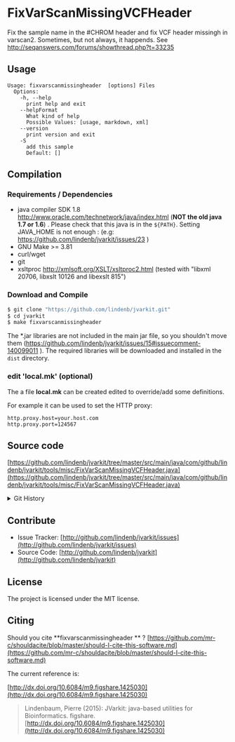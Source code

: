 # FixVarScanMissingVCFHeader

Fix the sample name in the #CHROM header and fix VCF header missingh in varscan2. Sometimes, but not always, it happends. See  http://seqanswers.com/forums/showthread.php?t=33235 


## Usage

```
Usage: fixvarscanmissingheader  [options] Files
  Options:
    -h, --help
      print help and exit
    --helpFormat
      What kind of help
      Possible Values: [usage, markdown, xml]
    --version
      print version and exit
    -S
      add this sample
      Default: []

```

## Compilation

### Requirements / Dependencies

* java compiler SDK 1.8 http://www.oracle.com/technetwork/java/index.html (**NOT the old java 1.7 or 1.6**) . Please check that this java is in the `${PATH}`. Setting JAVA_HOME is not enough : (e.g: https://github.com/lindenb/jvarkit/issues/23 )
* GNU Make >= 3.81
* curl/wget
* git
* xsltproc http://xmlsoft.org/XSLT/xsltproc2.html (tested with "libxml 20706, libxslt 10126 and libexslt 815")


### Download and Compile

```bash
$ git clone "https://github.com/lindenb/jvarkit.git"
$ cd jvarkit
$ make fixvarscanmissingheader 
```

The *.jar libraries are not included in the main jar file, so you shouldn't move them (https://github.com/lindenb/jvarkit/issues/15#issuecomment-140099011 ).
The required libraries will be downloaded and installed in the `dist` directory.

### edit 'local.mk' (optional)

The a file **local.mk** can be created edited to override/add some definitions.

For example it can be used to set the HTTP proxy:

```
http.proxy.host=your.host.com
http.proxy.port=124567
```
## Source code 

[https://github.com/lindenb/jvarkit/tree/master/src/main/java/com/github/lindenb/jvarkit/tools/misc/FixVarScanMissingVCFHeader.java](https://github.com/lindenb/jvarkit/tree/master/src/main/java/com/github/lindenb/jvarkit/tools/misc/FixVarScanMissingVCFHeader.java)


<details>
<summary>Git History</summary>

```
Wed May 24 17:27:28 2017 +0200 ; lowres bam2raster & fix doc ; https://github.com/lindenb/jvarkit/commit/6edcfd661827927b541e7267195c762e916482a0
Fri May 5 15:06:21 2017 +0200 ; cont ; https://github.com/lindenb/jvarkit/commit/4d2bbfed84609bdf14eb1b14a35ab24eb8ad5b26
Mon May 12 14:06:30 2014 +0200 ; continue moving to htsjdk ; https://github.com/lindenb/jvarkit/commit/011f098b6402da9e204026ee33f3f89d5e0e0355
Mon May 12 10:28:28 2014 +0200 ; first sed on files ; https://github.com/lindenb/jvarkit/commit/79ae202e237f53b7edb94f4326fee79b2f71b8e8
Mon Oct 21 11:56:13 2013 +0200 ; Merge branch 'master' of https://github.com/lindenb/jvarkit ; https://github.com/lindenb/jvarkit/commit/e42d75062273a78b07c4a2efe3647aa9e36853cb
Fri Oct 11 15:39:02 2013 +0200 ; picard v.100: deletion of VcfIterator :-( ; https://github.com/lindenb/jvarkit/commit/e88fab449b04aed40c2ff7f9d0cf8c8b6ab14a31
Wed Oct 9 17:36:01 2013 +0200 ; cont ; https://github.com/lindenb/jvarkit/commit/05b7b3b975cb3c2b0dc8aa674a5fa26e10778bb2
Fri Oct 4 17:21:55 2013 +0200 ; cont ; https://github.com/lindenb/jvarkit/commit/33910ef83d0c7ff92d6506173c4f76524d0bed30
```

</details>

## Contribute

- Issue Tracker: [http://github.com/lindenb/jvarkit/issues](http://github.com/lindenb/jvarkit/issues)
- Source Code: [http://github.com/lindenb/jvarkit](http://github.com/lindenb/jvarkit)

## License

The project is licensed under the MIT license.

## Citing

Should you cite **fixvarscanmissingheader ** ? [https://github.com/mr-c/shouldacite/blob/master/should-I-cite-this-software.md](https://github.com/mr-c/shouldacite/blob/master/should-I-cite-this-software.md)

The current reference is:

[http://dx.doi.org/10.6084/m9.figshare.1425030](http://dx.doi.org/10.6084/m9.figshare.1425030)

> Lindenbaum, Pierre (2015): JVarkit: java-based utilities for Bioinformatics. figshare.
> [http://dx.doi.org/10.6084/m9.figshare.1425030](http://dx.doi.org/10.6084/m9.figshare.1425030)





